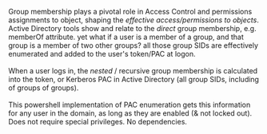 Group membership plays a pivotal role in Access Control and permissions assignments to object, shaping the *effective access/permissions to objects*.<br>
Active Directory tools show and relate to the *direct* group membership, e.g. memberOf attribute. yet what if a user is a member of a group, and that group is a member of two other groups? all those group SIDs are effectively enumerated and added to the user's token/PAC at logon.<br><br>
When a user logs in, the *nested* / recursive group membership is calculated into the token, or Kerberos PAC in Active Directory (all group SIDs, including of groups of groups).<br><br>
This powershell implementation of PAC enumeration gets this information for any user in the domain, as long as they are enabled (& not locked out).<br>
Does not require special privileges. No dependencies.
